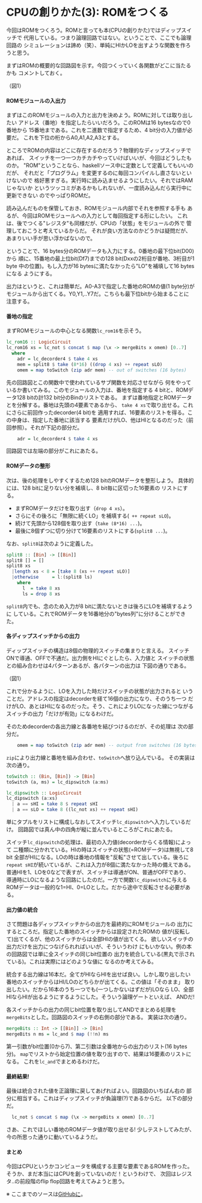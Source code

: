 # CPUの創りかた(3): ROMをつくる

今回はROMをつくろう。ROMと言っても本(CPUの創りかた)ではディップスイッチで
代用している。つまり論理回路ではない。ということで、ここでも論理回路の
シミュレーションは諦め（笑）、単純にHIかLOを出すような関数を作ろうと思う。

まずはROMの概要的な回路図を示す。今回つくっていく各関数がどこに当たるかも
コメントしておく。

（図1）

#### ROMモジュールの入出力

まずはこのROMモジュールの入力と出力を決めよう。ROMに対しては取り出したい
アドレス（番地）を指定したらいいだろう。このROMは16 bytesなので0番地から
15番地まである。これを二進数で指定するため、4 bit分の入力値が必要だ。
これを下位の桁からA0,A1,A2,A3とする。

ところでROMの内容はどこに存在するのだろう？物理的なディップスイッチであれば、
スイッチを一つ一つカチカチやっていけばいいが、今回はどうしたものか。
"ROM"ということなら、haskellソース中に定数として定義してもいいのだが、
それだと「プログラム」を変更するのに毎回コンパイルし直さないといけないので
格好悪すぎる。実行時に読み込ませるようにしたい。それではRAMじゃないか
というツッコミがあるかもしれないが、一度読み込んだら実行中に更新できない
のでやっぱりROMだ。

読み込んだものを保管しておき、ROMモジュール内部でそれを参照する手も
あるが、今回はROMモジュールへの入力として毎回指定する形にしたい。
これは、後でつくる"レジスタ"も同様だが、CPUの「状態」をモジュールの外で
管理しておこうと考えているからだ。
それが良い方法なのかどうかは疑問だが、あまりいい手が思い浮かばないので。

ということで、16 bytes分のROMデータも入力にする。0番地の最下位bit(D00)から
順に、15番地の最上位bit(Df7)までの128 bit(Dxxの2桁目が番地、3桁目が1 byte
中の位置)。もし入力が16 bytesに満たなかったら"LO"を補填して16 bytesになる
ようにする。

出力はというと、これは簡単だ。A0-A3で指定した番地のROMの値(1 byte分)が
モジュールから出てくる。Y0,Y1,..Y7だ。こちらも最下位bitから始まることに
注意する。

#### 番地の指定

まずROMモジュールの中心となる関数`lc_rom16`を示そう。

```haskell
lc_rom16 :: LogicCircuit
lc_rom16 xs = lc_not $ concat $ map (\x -> mergeBits x omem) [0..7]
  where
    adr = lc_decorder4 $ take 4 xs
    mem = split8 $ take (8*16) ((drop 4 xs) ++ repeat sLO)
    omem = map toSwitch (zip adr mem) -- out of switches (16 bytes)
```

先の回路図とこの関数中で使われているサブ関数を対応させながら
何をやっているか書いてみる。このモジュールの入力は、番地を指定する
4 bitと、ROMデータ128 bitの計132 bit分のBinのリストである。
まずは番地指定とROMデータとを分解する。番地は先頭の4要素であるから、
`take 4 xs`で取り出せる。これにさらに前回作ったdecorder(4 bit)を
適用すれば、16要素のリストを得る。この中身は、指定した番地に該当する
要素だけがLO、他はHIとなるのだった（前回参照）。それが下記の部分だ。

```haskell
    adr = lc_decorder4 $ take 4 xs
```

回路図では左端の部分がこれにあたる。

#### ROMデータの整形

次は、後の処理をしやすくするため128 bitのROMデータを整形しよう。
具体的には、128 bitに足りない分を補填し、8 bit毎に区切った16要素の
リストにする。

* まずROMデータだけを取り出す（`drop 4 xs`）。
* さらにその後ろに「無限に続くLO」を補填する(` ++ repeat sLO`)。
* 続けて先頭から128個を取り出す（`take (8*16) ...`)。
* 最後に8個ずつに切り分けて16要素のリストにする(`split8 ...`)。

なお、`split8`は次のように定義した。

```haskell
split8 :: [Bin] -> [[Bin]]
split8 [] = []
split8 xs
  |length xs < 8 = [take 8 (xs ++ repeat sLO)]
  |otherwise     = l:(split8 ls)
    where
      l  = take 8 xs
      ls = drop 8 xs
```

`split8`内でも、念のため入力が8 bitに満たないときは後ろにLOを補填するように
している。これでROMデータを16番地分の"bytes列"に分けることができた。

#### 各ディップスイッチからの出力

ディップスイッチの構造は8個の物理的スイッチの集まりと言える。
スイッチONで導通、OFFで不通だ。出力側をHIにぐとしたら、入力値と
スイッチの状態との組み合わせは4パターンあるが、各パターンの出力は
下図の通りである。

（図1）

これで分かるように、LOを入力した時だけスイッチの状態が出力されると
いうことだ。アドレスの指定はdecorderを経て16個の出力になり、そのうち一つ
だけがLO、あとはHIになるのだった。そう、これによりLOになった線につながる
スイッチの出力「だけが有効」になるわけだ。

そのためdecorderの各出力線と各番地を結びつけるのだが、その処理は
次の部分だ。

```haskell
    omem = map toSwitch (zip adr mem) -- output from switches (16 bytes)
```

`zip`により出力線と番地を組み合わせ、`toSwitch`へ放り込んでいる。
その実装は次の通り。

```haskell
toSwitch :: (Bin, [Bin]) -> [Bin]
toSwitch (a, ms) = lc_dipswitch (a:ms)

lc_dipswitch :: LogicCircuit
lc_dipswitch (a:xs)
  | a == sHI = take 8 $ repeat sHI
  | a == sLO = take 8 ((lc_not xs) ++ repeat sHI)
```

単にタプルをリストに構成しなおしてスイッチ`lc_dipswitch`へ入力しているだけ。
回路図では真ん中の四角が縦に並んでいるところがこれにあたる。

スイッチ`lc_dipswitch`の処理は、最初の入力値(decorderからくる情報)によって
二種類に分かれている。HIの時はスイッチの状態(=ROMデータ)は無視して8 bit
全部がHIになる。LOの時は番地の情報を"反転"させて出している。後ろに
`repeat sHI`が続いているが、これは入力が8個に満たなかった時の備えである。
普通HIを1、LOを0などで表すが、スイッチは導通がON、普通がOFFであり、
導通時にLOになるような回路にしたのだ。一方で関数`lc_dipswitch`に与える
ROMデータは一般的な1=HI、0=LOとした。だから途中で反転させる必要がある。

#### 出力値の統合

さて問題は各ディップスイッチからの出力を最終的にROMモジュールの
出力にするところだ。指定した番地のスイッチからは設定されたROMの
値が(反転して)出てくるが、他のスイッチからは全部HIの値が出てくる。
欲しいスイッチの出力だけを出力につなげられればいいが、そういうわけ
にもいかない。例の本の回路図では単に全スイッチの同じbit位置の
出力を統合している(黒丸で示されている)。これは実際にはどのような値に
なるのか考えてみる。

統合する出力線は16本だ。全てがHIならHIを出せば良い。しかし取り出したい
番地のスイッチからはHI/LOのどちらかが出てくる。この値は「そのまま」
取り出したい。だから16本のうち一つでも(一つしかないはずだが)LOなら
LO、全部HIならHIが出るようにするようにした。そういう論理ゲートといえば、
ANDだ!

各スイッチからの出力の同じbit位置を取り出してANDでまとめる処理を
`mergeBits`とした。回路図のスイッチの右側の部分である。
実装は次の通り。

```haskell
mergeBits :: Int -> [[Bin]] -> [Bin]
mergeBits n ms = lc_and $ map (!!n) ms
```

第一引数がbit位置(0から7)、第二引数は全番地からの出力のリスト(16 bytes分)。
`map`でリストから始定位置の値を取り出すので、結果は16要素のリストになる。
これを`lc_and`でまとめるわけだ。

#### 最終結果!

最後は統合された値を正論理に戻してあげればよい。回路図のいちばん右の
部分に相当する。これはディップスイッチが負論理(?)であるからだ。
以下の部分だ。

```haskell
  lc_not $ concat $ map (\x -> mergeBits x omem) [0..7]
```

さあ、これでほしい番地のROMデータ値が取り出せる!
少しテストしてみたが、今の所思った通りに動いているようだ。

#### まとめ

今回はCPUというかコンピュータを構成する主要な要素であるROMを作った。
そうか、まだ本当にはCPUを創っていないのだ！というわけで、
次回はレジスタ‥の前段階のflip flop回路を考えてみようと思う。

※ ここまでのソースは[GitHubに](https://github.com/eijian/mkcpu)。
